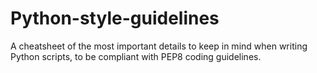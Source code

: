 # Python-style-guidelines
A cheatsheet of the most important details to keep in mind when writing Python scripts, to be compliant with PEP8 coding guidelines.
